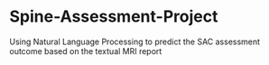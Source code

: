 # Spine-Assessment-Project
Using Natural Language Processing to predict the SAC 
assessment outcome based on the textual MRI report
